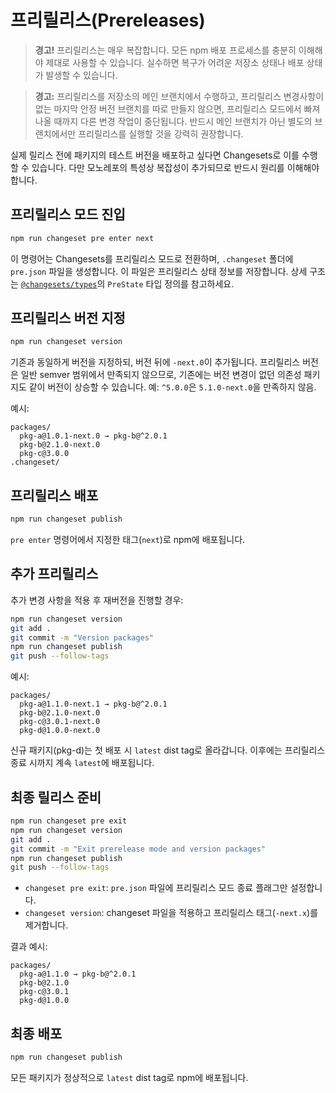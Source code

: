 # 프리릴리스(Prereleases)

> **경고!** 프리릴리스는 매우 복잡합니다. 모든 npm 배포 프로세스를 충분히 이해해야 제대로 사용할 수 있습니다. 실수하면 복구가 어려운 저장소 상태나 배포 상태가 발생할 수 있습니다.

> **경고:** 프리릴리스를 저장소의 메인 브랜치에서 수행하고, 프리릴리스 변경사항이 없는 마지막 안정 버전 브랜치를 따로 만들지 않으면, 프리릴리스 모드에서 빠져나올 때까지 다른 변경 작업이 중단됩니다. 반드시 메인 브랜치가 아닌 별도의 브랜치에서만 프리릴리스를 실행할 것을 강력히 권장합니다.

실제 릴리스 전에 패키지의 테스트 버전을 배포하고 싶다면 Changesets로 이를 수행할 수 있습니다. 다만 모노레포의 특성상 복잡성이 추가되므로 반드시 원리를 이해해야 합니다.

## 프리릴리스 모드 진입

```sh
npm run changeset pre enter next
```

이 명령어는 Changesets를 프리릴리스 모드로 전환하며, `.changeset` 폴더에 `pre.json` 파일을 생성합니다. 이 파일은 프리릴리스 상태 정보를 저장합니다. 상세 구조는 [`@changesets/types`](https://github.com/changesets/changesets/tree/main/packages/types)의 `PreState` 타입 정의를 참고하세요.

## 프리릴리스 버전 지정

```sh
npm run changeset version
```

기존과 동일하게 버전을 지정하되, 버전 뒤에 `-next.0`이 추가됩니다. 프리릴리스 버전은 일반 semver 범위에서 만족되지 않으므로, 기존에는 버전 변경이 없던 의존성 패키지도 같이 버전이 상승할 수 있습니다. 예: `^5.0.0`은 `5.1.0-next.0`을 만족하지 않음.

예시:

```
packages/
  pkg-a@1.0.1-next.0 → pkg-b@^2.0.1
  pkg-b@2.1.0-next.0
  pkg-c@3.0.0
.changeset/
```

## 프리릴리스 배포

```sh
npm run changeset publish
```

`pre enter` 명령어에서 지정한 태그(`next`)로 npm에 배포됩니다.

## 추가 프리릴리스

추가 변경 사항을 적용 후 재버전을 진행할 경우:

```sh
npm run changeset version
git add .
git commit -m "Version packages"
npm run changeset publish
git push --follow-tags
```

예시:

```
packages/
  pkg-a@1.1.0-next.1 → pkg-b@^2.0.1
  pkg-b@2.1.0-next.0
  pkg-c@3.0.1-next.0
  pkg-d@1.0.0-next.0
```

신규 패키지(pkg-d)는 첫 배포 시 `latest` dist tag로 올라갑니다. 이후에는 프리릴리스 종료 시까지 계속 `latest`에 배포됩니다.

## 최종 릴리스 준비

```sh
npm run changeset pre exit
npm run changeset version
git add .
git commit -m "Exit prerelease mode and version packages"
npm run changeset publish
git push --follow-tags
```

* `changeset pre exit`: `pre.json` 파일에 프리릴리스 모드 종료 플래그만 설정합니다.
* `changeset version`: changeset 파일을 적용하고 프리릴리스 태그(`-next.x`)를 제거합니다.

결과 예시:

```
packages/
  pkg-a@1.1.0 → pkg-b@^2.0.1
  pkg-b@2.1.0
  pkg-c@3.0.1
  pkg-d@1.0.0
```

## 최종 배포

```sh
npm run changeset publish
```

모든 패키지가 정상적으로 `latest` dist tag로 npm에 배포됩니다.
